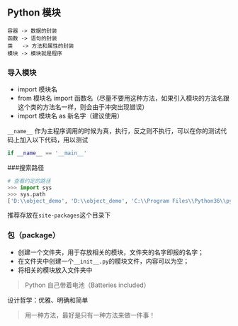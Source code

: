 ## Python 模块

``` shell
容器 -> 数据的封装
函数 -> 语句的封装
类   -> 方法和属性的封装
模块 -> 模块就是程序 
```

### 导入模块

- import 模块名
- from 模块名 import 函数名（尽量不要用这种方法，如果引入模块的方法名跟这个类的方法名一样，则会由于冲突出现错误）
- import 模块名 as 新名字（建议使用）



`__name__` 作为主程序调用的时候为真，执行，反之则不执行，可以在你的测试代码上加入以下代码，用以测试

``` python
if __name__ == '__main__'
```

###搜索路径

``` python
# 查看约定的路径
>>> import sys
>>> sys.path
['D:\\object_demo', 'D:\\object_demo', 'C:\\Program Files\\Python36\\python36.zip', 'C:\\Program Files\\Python36\\DLLs', 'C:\\Program Files\\Python36\\lib', 'C:\\Program Files\\Python36', 'C:\\Users\\glacier\\AppData\\Roaming\\Python\\Python36\\site-packages', 'C:\\Program Files\\Python36\\lib\\site-packages', 'C:\\Program Files\\Python36\\lib\\site-packages\\beautifulsoup4-4.4.1-py3.6.egg']
```

推荐存放在`site-packages`这个目录下

### 包（package）

- 创建一个文件夹，用于存放相关的模块，文件夹的名字即报的名字；
- 在文件夹中创建一个`__init__.py`的模块文件，内容可以为空；
- 将相关的模块放入文件夹中



> Python 自己带着电池（Batteries included）

设计哲学：优雅、明确和简单

> 用一种方法，最好是只有一种方法来做一件事！

